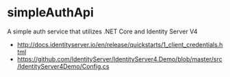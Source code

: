 # simpleAuthApi
A simple auth service that utilizes .NET Core and Identity Server V4
- http://docs.identityserver.io/en/release/quickstarts/1_client_credentials.html
- https://github.com/IdentityServer/IdentityServer4.Demo/blob/master/src/IdentityServer4Demo/Config.cs
